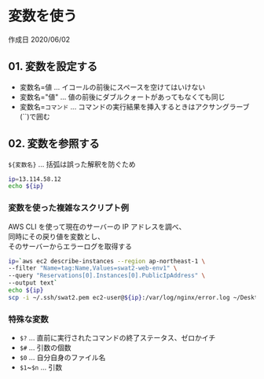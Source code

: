 # 変数を使う

作成日 2020/06/02

## 01. 変数を設定する

- 変数名=値 ... イコールの前後にスペースを空けてはいけない
- 変数名="値" ... 値の前後にダブルクォートがあってもなくても同じ
- 変数名=`コマンド` ... コマンドの実行結果を挿入するときはアクサングラーブ(``)で囲む

## 02. 変数を参照する

`${変数名}` ... 括弧は誤った解釈を防ぐため

```bash
ip=13.114.58.12
echo ${ip}
```

### 変数を使った複雑なスクリプト例

AWS CLI を使って現在のサーバーの IP アドレスを調べ、\
同時にその戻り値を変数とし、\
そのサーバーからエラーログを取得する

```bash
ip=`aws ec2 describe-instances --region ap-northeast-1 \
--filter "Name=tag:Name,Values=swat2-web-env1" \
--query "Reservations[0].Instances[0].PublicIpAddress" \
--output text`
echo ${ip}
scp -i ~/.ssh/swat2.pem ec2-user@${ip}:/var/log/nginx/error.log ~/Desktop
```

### 特殊な変数

- `$?` ... 直前に実行されたコマンドの終了ステータス、ゼロかイチ
- `$#` ... 引数の個数
- `$0` ... 自分自身のファイル名
- `$1`~`$n` ... 引数
